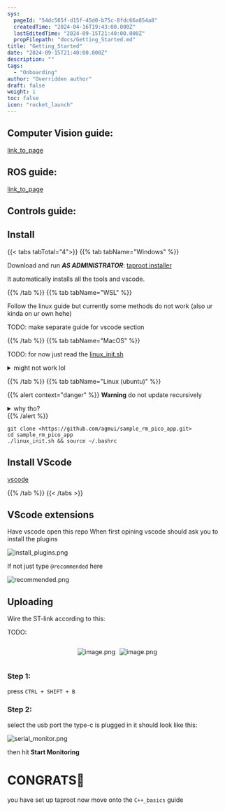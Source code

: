 ```yaml
---
sys:
  pageId: "54dc585f-d15f-45d0-b75c-8fdc66a854a8"
  createdTime: "2024-04-16T19:43:00.000Z"
  lastEditedTime: "2024-09-15T21:40:00.000Z"
  propFilepath: "docs/Getting_Started.md"
title: "Getting_Started"
date: "2024-09-15T21:40:00.000Z"
description: ""
tags:
  - "Onboarding"
author: "Overridden author"
draft: false
weight: 1
toc: false
icon: "rocket_launch"
---
```


## Computer Vision guide:

[link_to_page](86d45bc0-388b-4d26-8848-44f255f73d0e)

## ROS guide:

[link_to_page](3c76c1de-ec8f-46d6-8b0a-294005edc2d5)

## Controls guide:

## Install

{{< tabs tabTotal="4">}}
{{% tab tabName="Windows" %}}

Download and run _**AS ADMINISTRATOR**_: [taproot installer](https://github.com/Thornbots/TeachingFreshies/releases/tag/1.0)

It automatically installs all the tools and vscode.

{{% /tab %}}
{{% tab tabName="WSL" %}}

Follow the linux guide but currently some methods do not work (also ur kinda on ur own hehe)

TODO: make separate guide for vscode section

{{% /tab %}}
{{% tab tabName="MacOS" %}}

TODO: for now just read the [linux_init.sh](https://github.com/agmui/sample_rm_pico_app/blob/main/linux_init.sh)

<details>
<summary>might not work lol</summary>

`brew install libusb pkg-config`

Next install: [vscode](https://code.visualstudio.com/Download)

</details>

{{% /tab %}}
{{% tab tabName="Linux (ubuntu)" %}}

{{% alert context="danger" %}}
**Warning** do not update recursively
<details>
<summary>why tho?</summary>
There are some submodules that may go on for a while (like tinyusb) and I highly
recommend you don't need to get them.
If you want to see what submodules I update just look in `linux_init.sh`
</details>
{{% /alert %}}

```shell
git clone <https://github.com/agmui/sample_rm_pico_app.git>
cd sample_rm_pico_app
./linux_init.sh && source ~/.bashrc
```

## Install VScode

[vscode](https://code.visualstudio.com/Download)

{{% /tab %}}
{{< /tabs >}}

## VScode extensions

Have vscode open this repo
When first opining vscode should ask you to install the plugins

![install_plugins.png](https://prod-files-secure.s3.us-west-2.amazonaws.com/d518164a-d88e-44d1-a4ee-3adb3bd8bce0/89bd30f0-1825-4e77-867b-0a41ce370880/install_plugins.png?X-Amz-Algorithm=AWS4-HMAC-SHA256&X-Amz-Content-Sha256=UNSIGNED-PAYLOAD&X-Amz-Credential=ASIAZI2LB4662AC2ZB5A%2F20250207%2Fus-west-2%2Fs3%2Faws4_request&X-Amz-Date=20250207T050759Z&X-Amz-Expires=3600&X-Amz-Security-Token=IQoJb3JpZ2luX2VjEFUaCXVzLXdlc3QtMiJHMEUCIG%2Bvn%2FxU2CMCf%2FsF%2FGx4XO9fq3NPlh3J6YNcLZrB4AkoAiEAjHFjACc7nElLB%2FymSuj8cl5hDKY2DzEe2zgv0dWbtDYq%2FwMIbhAAGgw2Mzc0MjMxODM4MDUiDDrsID9a8b5d63jkAyrcA6N1xgdVislF2o5cYgpiZSms63x9icmsmDzPQaxT02lX%2B19WH1XL9Y6fc5xz3%2FxfjMJJXD6dNW0hc9pNmhkZIXb1lCTNZRZZvKgdUAU7so7hX8dN2XXFsjLOKmX46c3LBt2GuF9ffXhsrjb%2BetOTdTjPbsE50Owil5DDDglKr7US7RzcB98somaeMUex4gNjeRcVR2C%2BO1cW49EJT%2BGxOAlrl9AJN5IUKw5P%2BxuS59Ilv3z2Lf4oN6Z%2BCbzVDu7kUCg%2BjQEh8bh5hfPeIPs6uwrK9kETO12PkM7MHtiGZTCPxqcfJelDouMm6%2BotL5Pn1Xyd6o1lWbGfQA%2BNHVtLHlNsBNlBlGaSKfN6nrVmtHiF6UQ7pxy0L8yNZSOk9yljIg13fT1ynze38OK6HNswATUG1JClh6srpKFI2zH%2Bu82XMWrXqXdoto%2BZP1FB%2BWrzSuP2gX2vlpDUoBYTGcPPdIuU3gEzYyHhKwEFKHNkoVH7QbnCvpxBWGFL4oykGGoczy%2F%2BW%2FqvRhKvPjFGyblVH439v8GPD%2B85De3TrvQFb%2Flaog1YwKAirCEP7%2BN97oRVCU1tqbHexQeDzUDJ45pEpkjwrS9l5wBbU3tfl2F5aTKH9D3B%2F%2BwTORfYN2waMLailr0GOqUBB9pad%2FZUO%2FyVmYULx0QMXs31P%2Bly5p3%2F4djyGI%2FcYMkyIDWyzYZ8vskzrTGEEkXKjjNhwlYF2cXuXI44Ni%2BVXAOfNTc0WjZ%2FekHdMpCaZqLpmyImEj8JTxgVz%2BPbkBf1Hh4i%2Bp1vv7r4DL3H%2BJl4fSPBhQVEsooHJvnKLscbvcJnZvnoCTULanw5lRpuatiuUeeC%2BbzhV18mm%2FWITKLRbPe2wh7g&X-Amz-Signature=a62a2cc0f0d7eef95b49b120c4307546d9c4238ebba3de066ebf3a7f2dd0940f&X-Amz-SignedHeaders=host&x-id=GetObject)

If not just type `@recommended` here  

![recommended.png](https://prod-files-secure.s3.us-west-2.amazonaws.com/d518164a-d88e-44d1-a4ee-3adb3bd8bce0/61e661e9-5d85-4dfc-be0d-8d2097a5e793/recommended.png?X-Amz-Algorithm=AWS4-HMAC-SHA256&X-Amz-Content-Sha256=UNSIGNED-PAYLOAD&X-Amz-Credential=ASIAZI2LB4662AC2ZB5A%2F20250207%2Fus-west-2%2Fs3%2Faws4_request&X-Amz-Date=20250207T050759Z&X-Amz-Expires=3600&X-Amz-Security-Token=IQoJb3JpZ2luX2VjEFUaCXVzLXdlc3QtMiJHMEUCIG%2Bvn%2FxU2CMCf%2FsF%2FGx4XO9fq3NPlh3J6YNcLZrB4AkoAiEAjHFjACc7nElLB%2FymSuj8cl5hDKY2DzEe2zgv0dWbtDYq%2FwMIbhAAGgw2Mzc0MjMxODM4MDUiDDrsID9a8b5d63jkAyrcA6N1xgdVislF2o5cYgpiZSms63x9icmsmDzPQaxT02lX%2B19WH1XL9Y6fc5xz3%2FxfjMJJXD6dNW0hc9pNmhkZIXb1lCTNZRZZvKgdUAU7so7hX8dN2XXFsjLOKmX46c3LBt2GuF9ffXhsrjb%2BetOTdTjPbsE50Owil5DDDglKr7US7RzcB98somaeMUex4gNjeRcVR2C%2BO1cW49EJT%2BGxOAlrl9AJN5IUKw5P%2BxuS59Ilv3z2Lf4oN6Z%2BCbzVDu7kUCg%2BjQEh8bh5hfPeIPs6uwrK9kETO12PkM7MHtiGZTCPxqcfJelDouMm6%2BotL5Pn1Xyd6o1lWbGfQA%2BNHVtLHlNsBNlBlGaSKfN6nrVmtHiF6UQ7pxy0L8yNZSOk9yljIg13fT1ynze38OK6HNswATUG1JClh6srpKFI2zH%2Bu82XMWrXqXdoto%2BZP1FB%2BWrzSuP2gX2vlpDUoBYTGcPPdIuU3gEzYyHhKwEFKHNkoVH7QbnCvpxBWGFL4oykGGoczy%2F%2BW%2FqvRhKvPjFGyblVH439v8GPD%2B85De3TrvQFb%2Flaog1YwKAirCEP7%2BN97oRVCU1tqbHexQeDzUDJ45pEpkjwrS9l5wBbU3tfl2F5aTKH9D3B%2F%2BwTORfYN2waMLailr0GOqUBB9pad%2FZUO%2FyVmYULx0QMXs31P%2Bly5p3%2F4djyGI%2FcYMkyIDWyzYZ8vskzrTGEEkXKjjNhwlYF2cXuXI44Ni%2BVXAOfNTc0WjZ%2FekHdMpCaZqLpmyImEj8JTxgVz%2BPbkBf1Hh4i%2Bp1vv7r4DL3H%2BJl4fSPBhQVEsooHJvnKLscbvcJnZvnoCTULanw5lRpuatiuUeeC%2BbzhV18mm%2FWITKLRbPe2wh7g&X-Amz-Signature=29dbc87b5426ca48b9ad6b4c00b1fc7857f560d96dab9977ceca99f93d6712ec&X-Amz-SignedHeaders=host&x-id=GetObject)

## Uploading

Wire the ST-link according to this:

TODO:

<div style="display: flex;flex-direction: row; column-gap:10px; max-width: 630px;justify-content: center;">
<div>

![image.png](https://prod-files-secure.s3.us-west-2.amazonaws.com/d518164a-d88e-44d1-a4ee-3adb3bd8bce0/210ecb78-1116-4d7b-b9b7-2292f66fa2c2/image.png?X-Amz-Algorithm=AWS4-HMAC-SHA256&X-Amz-Content-Sha256=UNSIGNED-PAYLOAD&X-Amz-Credential=ASIAZI2LB466SKMMZNDJ%2F20250207%2Fus-west-2%2Fs3%2Faws4_request&X-Amz-Date=20250207T050801Z&X-Amz-Expires=3600&X-Amz-Security-Token=IQoJb3JpZ2luX2VjEFUaCXVzLXdlc3QtMiJIMEYCIQDOuMdZ3IqfzDCsZawn8ypFTfSrCqyTEHvUyxapkqIb8wIhAKd1htzZF6R1292ifNd5CJ7grRzTG%2BvXq4XbSOS3oAauKv8DCG4QABoMNjM3NDIzMTgzODA1IgyDhptmybkkwv%2FuV64q3AOlU7QL8L4sQHJg%2FXXOT2r%2BbOAveWXV9sZCkCFa%2BshMBpws45wEm3n7qjKbU7qt%2BImFvZd41ikGEXc%2FyDZl6gQdOVJF8%2B8cICTdF1wv1Mc8og2u6ArQAyGWMy%2BZuiTjOyeV2vnxORqtFjqGQHFgZbeUpopZorqvumqr7Vavhef6TCVteVq%2FiHGxh%2Ff5ZUpBrIFi1CX4mOFW3dpFlumfTl4PXbcpA8Cc3afsCHrerMKOo5x0zeEvLVQIvRFAD%2BuRfugBaEmw1MzMbdMz1wf%2BtCJa%2BWECraXNjkQ5T%2BR%2F%2FoxVruWWIEdXu49MzcMXNGKCNJ%2BqmIEv6%2B60lH9DgWyH%2BjE8VclTHi%2FQrRBLPwWvg4tdKB%2FkxkSEedHB5yOZzhB7DR1a8h%2FP136T5anOb1QrtsXNyC5wd5hgyj0l8I1fTsfsnljCdUCv7iu4DdQhGW8MsYkYHqmCyIKH3VZeOkMlOvqhz0%2FwPqha9SS30SzbNEM1WxbhsBw2L7vqIXjCzNoqYOqPF28zZDMHvdTUyGKz5WYBsMJcOlhowU57UvVlHm14PvsV9cxnoC8wqZ7NM71Lu4MKb7Jlc6aajaYd4SslAKkeESKFs7%2FQw95wHRsiMIfdbZ19Fg%2FtDdQ8mhzesDCSo5a9BjqkAaHR%2FZL3UN5Mvf3Kl2MCaaaslcIVPC2fDka756Px3zzG9T6mUQIyLCHURD50wdgljhRCsGOSZH7axtnT6MUaNdY6rkhKrxXd7NmH1OMQFITpEVuAUgS5flrzA1z5dyiSJct8XHadzxiklomARLZkLXUfjvlECv4jOmCywLOYgzmu%2F4Bp7LUJ4WfIHw%2BJ7HwXk58BBser7VwHAK1lbgdZwB7uic5W&X-Amz-Signature=b03a86c7fe7670a74d2b93f53812ee1870037598438be285b79686d9d449f623&X-Amz-SignedHeaders=host&x-id=GetObject)

</div>
<div>

![image.png](https://prod-files-secure.s3.us-west-2.amazonaws.com/d518164a-d88e-44d1-a4ee-3adb3bd8bce0/33a0fd0f-8ca6-4a86-8e09-26e95ded1fff/image.png?X-Amz-Algorithm=AWS4-HMAC-SHA256&X-Amz-Content-Sha256=UNSIGNED-PAYLOAD&X-Amz-Credential=ASIAZI2LB466SM5AMALL%2F20250207%2Fus-west-2%2Fs3%2Faws4_request&X-Amz-Date=20250207T050802Z&X-Amz-Expires=3600&X-Amz-Security-Token=IQoJb3JpZ2luX2VjEFUaCXVzLXdlc3QtMiJGMEQCIBiRKuwEwWz6%2B8qB1ALTi%2Bzt2tll8eV%2FH2j4Fvkpv4i0AiAd%2B1ZU547Fgj%2BOvioUUoJYLfrARZG0%2FZdJJh0Q0lmrKSr%2FAwhuEAAaDDYzNzQyMzE4MzgwNSIMdHPvSG90YZfQ6bzLKtwDl7USEugoho28zOSkJp9LEbSGys87dVeKwd4XZBa%2BLf4TJADa8ZEfb%2FRGP5hjD5bR8syOdF9JJFlsYrYHkEOJ%2Fmntml%2Br8x5VTBmc%2F6Oxkw7M%2BycL9ok1SEpcba59AvaBEJ4%2B1vumaierbed%2FXjvWkBQVIdWc4xRV3WPEzJFFPWc8Pu%2FqRr3VWlzIC%2FqMXhDoytmzRQBrL92kTdbLIR%2FmpiLrdHQk99p9YQMOZh%2FvvRzVStXN%2Bp9TXz30hSh48h5KQbgap09NHZzpzVw8dqB3ya2QS2l%2F8MKvsK3Kf6uiONRZPI%2BFtGsJPOIEULofBpEamRVHRZ5mvF22EOL2Q8wHDttul6b74lZwb3R7qbJOyb8FrHrGj1eTQ5kiuc73V4fpzlydx1mpHE8YxdCGlmAAzgoIr4dYSsXr6OU2O0gULUbcTj7ym7Rovz6UN%2BgQifyq8KOaxygZyRIwePQ11gWPZdhUOzu1ivTF6G0mWEyXwPTwkVCkYXi7p%2BWAKxAWJwreEYdJoN%2Fm5KCf%2B0UNrCmILxIr7GvScTIbAHhSzjRv2l5J71QplZ%2F3Iwq4F0LP1ibegkFfhZ5Lskc5jGCs%2FVJTuMd5DmTIpQdHKV9U2i2AXdEz753ZY72%2BVylxoKQwqqKWvQY6pgFAj73fhma2V4OyZ84haKBIP1rLHBZzKFh%2F2FpWswaKcghRkOaa6u8MXHn29ui4QUMU7HGSozFP58OTXgl%2BM%2BcdUOEq%2BrS5FDX%2Bxw9G3%2F3BF04fMmneUGg12%2FypKBqv4lYDT3DAEPy1QC0iTBrqCHPua51XQeLxRsa6m5O3v5%2FYzlwtMqGJPxpH7GUphk92dRlFi%2FDRrsB%2BDduztZ3iHf3iVRpO852d&X-Amz-Signature=07add14fa2527672a31d8b8733bcbd52b647a2196e460c3d900978c9048d5b6f&X-Amz-SignedHeaders=host&x-id=GetObject)

</div>
</div>

### Step 1:

press `CTRL + SHIFT + B`

### Step 2:

select the usb port the type-c is plugged in it should look like this:

![serial_monitor.png](https://prod-files-secure.s3.us-west-2.amazonaws.com/d518164a-d88e-44d1-a4ee-3adb3bd8bce0/f03f4774-05d4-4393-b6a0-d5efb6d315ab/serial_monitor.png?X-Amz-Algorithm=AWS4-HMAC-SHA256&X-Amz-Content-Sha256=UNSIGNED-PAYLOAD&X-Amz-Credential=ASIAZI2LB4662AC2ZB5A%2F20250207%2Fus-west-2%2Fs3%2Faws4_request&X-Amz-Date=20250207T050759Z&X-Amz-Expires=3600&X-Amz-Security-Token=IQoJb3JpZ2luX2VjEFUaCXVzLXdlc3QtMiJHMEUCIG%2Bvn%2FxU2CMCf%2FsF%2FGx4XO9fq3NPlh3J6YNcLZrB4AkoAiEAjHFjACc7nElLB%2FymSuj8cl5hDKY2DzEe2zgv0dWbtDYq%2FwMIbhAAGgw2Mzc0MjMxODM4MDUiDDrsID9a8b5d63jkAyrcA6N1xgdVislF2o5cYgpiZSms63x9icmsmDzPQaxT02lX%2B19WH1XL9Y6fc5xz3%2FxfjMJJXD6dNW0hc9pNmhkZIXb1lCTNZRZZvKgdUAU7so7hX8dN2XXFsjLOKmX46c3LBt2GuF9ffXhsrjb%2BetOTdTjPbsE50Owil5DDDglKr7US7RzcB98somaeMUex4gNjeRcVR2C%2BO1cW49EJT%2BGxOAlrl9AJN5IUKw5P%2BxuS59Ilv3z2Lf4oN6Z%2BCbzVDu7kUCg%2BjQEh8bh5hfPeIPs6uwrK9kETO12PkM7MHtiGZTCPxqcfJelDouMm6%2BotL5Pn1Xyd6o1lWbGfQA%2BNHVtLHlNsBNlBlGaSKfN6nrVmtHiF6UQ7pxy0L8yNZSOk9yljIg13fT1ynze38OK6HNswATUG1JClh6srpKFI2zH%2Bu82XMWrXqXdoto%2BZP1FB%2BWrzSuP2gX2vlpDUoBYTGcPPdIuU3gEzYyHhKwEFKHNkoVH7QbnCvpxBWGFL4oykGGoczy%2F%2BW%2FqvRhKvPjFGyblVH439v8GPD%2B85De3TrvQFb%2Flaog1YwKAirCEP7%2BN97oRVCU1tqbHexQeDzUDJ45pEpkjwrS9l5wBbU3tfl2F5aTKH9D3B%2F%2BwTORfYN2waMLailr0GOqUBB9pad%2FZUO%2FyVmYULx0QMXs31P%2Bly5p3%2F4djyGI%2FcYMkyIDWyzYZ8vskzrTGEEkXKjjNhwlYF2cXuXI44Ni%2BVXAOfNTc0WjZ%2FekHdMpCaZqLpmyImEj8JTxgVz%2BPbkBf1Hh4i%2Bp1vv7r4DL3H%2BJl4fSPBhQVEsooHJvnKLscbvcJnZvnoCTULanw5lRpuatiuUeeC%2BbzhV18mm%2FWITKLRbPe2wh7g&X-Amz-Signature=bc74c4ad0d50e60198a298fd5a0e2f444df7501d52d6262dd165842019b214dd&X-Amz-SignedHeaders=host&x-id=GetObject)

then hit **Start Monitoring**

# CONGRATS🎉

you have set up taproot now move onto the `C++_basics` guide

